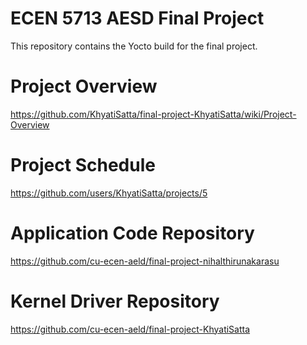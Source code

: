 # ECEN 5713 AESD Final Project

This repository contains the Yocto build for the final project.

# Project Overview
https://github.com/KhyatiSatta/final-project-KhyatiSatta/wiki/Project-Overview

# Project Schedule
https://github.com/users/KhyatiSatta/projects/5

# Application Code Repository
https://github.com/cu-ecen-aeld/final-project-nihalthirunakarasu

# Kernel Driver Repository
https://github.com/cu-ecen-aeld/final-project-KhyatiSatta
